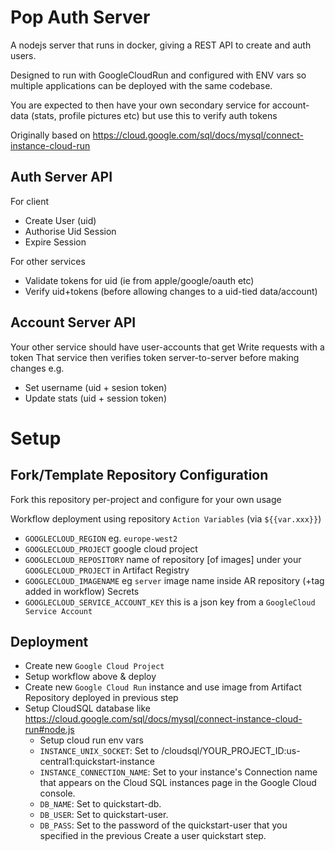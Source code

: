 Pop Auth Server
================
A nodejs server that runs in docker, giving a REST API to create and auth users.

Designed to run with GoogleCloudRun and configured with ENV vars so multiple
applications can be deployed with the same codebase.

You are expected to then have your own secondary service for account-data (stats, profile pictures etc) but use this to verify auth tokens

Originally based on https://cloud.google.com/sql/docs/mysql/connect-instance-cloud-run

Auth Server API
------------
For client
- Create User (uid)
- Authorise Uid Session
- Expire Session 

For other services
- Validate tokens for uid (ie from apple/google/oauth etc)
- Verify uid+tokens (before allowing changes to a uid-tied data/account) 

Account Server API
----------------
Your other service should have user-accounts that get Write requests with a token
That service then verifies token server-to-server before making changes
e.g.
- Set username (uid + sesion token)
- Update stats (uid + session token)



Setup
==================

Fork/Template Repository Configuration
-------------------------
Fork this repository per-project and configure for your own usage

Workflow deployment using repository `Action Variables` (via `${{var.xxx}}`)
- `GOOGLECLOUD_REGION` eg. `europe-west2`
- `GOOGLECLOUD_PROJECT` google cloud project
- `GOOGLECLOUD_REPOSITORY` name of repository [of images] under your `GOOGLECLOUD_PROJECT` in Artifact Registry
- `GOOGLECLOUD_IMAGENAME` eg `server` image name inside AR repository (+tag added in workflow)
Secrets
- `GOOGLECLOUD_SERVICE_ACCOUNT_KEY` this is a json key from a `GoogleCloud Service Account` 

Deployment
---------------------
- Create new `Google Cloud Project`
- Setup workflow above & deploy
- Create new `Google Cloud Run` instance and use image from Artifact Repository deployed in previous step
- Setup CloudSQL database like https://cloud.google.com/sql/docs/mysql/connect-instance-cloud-run#node.js
	- Setup cloud run env vars
	- `INSTANCE_UNIX_SOCKET`: Set to /cloudsql/YOUR_PROJECT_ID:us-central1:quickstart-instance
	- `INSTANCE_CONNECTION_NAME`: Set to your instance's Connection name that appears on the Cloud SQL instances page in the Google Cloud console.
	- `DB_NAME`: Set to quickstart-db.
	- `DB_USER`: Set to quickstart-user.
	- `DB_PASS`: Set to the password of the quickstart-user that you specified in the previous Create a user quickstart step.
